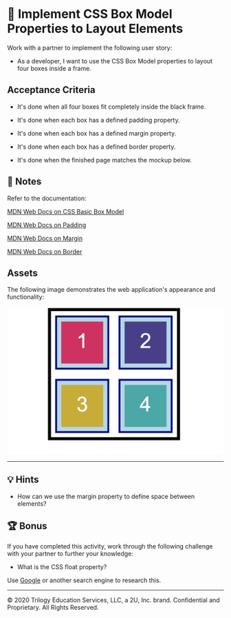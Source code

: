 # 📖 Implement CSS Box Model Properties to Layout Elements

Work with a partner to implement the following user story:

* As a developer, I want to use the CSS Box Model properties to layout four boxes inside a frame.

## Acceptance Criteria

* It's done when all four boxes fit completely inside the black frame.

* It's done when each box has a defined padding property.

* It's done when each box has a defined margin property.

* It's done when each box has a defined border property.

* It's done when the finished page matches the mockup below. 

## 📝 Notes

Refer to the documentation: 

[MDN Web Docs on CSS Basic Box Model](https://developer.mozilla.org/en-US/docs/Web/CSS/CSS_Box_Model)

[MDN Web Docs on Padding](https://developer.mozilla.org/en-US/docs/Web/CSS/padding)

[MDN Web Docs on Margin](https://developer.mozilla.org/en-US/docs/Web/CSS/margin)

[MDN Web Docs on Border](https://developer.mozilla.org/en-US/docs/Web/CSS/border)

## Assets

The following image demonstrates the web application's appearance and functionality:

![Mockup](./assets/image-1.png)

---

## 💡 Hints

* How can we use the margin property to define space between elements?

## 🏆 Bonus

If you have completed this activity, work through the following challenge with your partner to further your knowledge:

* What is the CSS float property?

Use [Google](https://www.google.com) or another search engine to research this.

---
© 2020 Trilogy Education Services, LLC, a 2U, Inc. brand. Confidential and Proprietary. All Rights Reserved.
